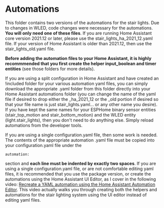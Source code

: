 # Automations

This folder contains two versions of the automations for the stair lights.  Due to changes in WLED, code changes were necessary for the automations.  **You will only need one of these files**.  If you are running Home Assistant core version 2021.12 or later, please use the stair_lights_ha_2021_12.yaml file.  If your version of Home Assistant is older than 2021.12, then use the stair_lights_old.yaml file.

**Before adding the automation files to your Home Assistant, it is highly recommmended that you first create the helper input_boolean and timer entities** (see those folders for more details).

If you are using a split configuration in Home Assistant and have created an !included folder for your various automation yaml files, you can simply download the appropriate .yaml folder from this folder directly into your Home Assistant automations folder (you can change the name of the yaml file if desired to drop either the _ha_2021_12 or the _old portion if desired so that your file name is just stair_lights.yaml... or any other name you desire).  If you have kept the same names for your ESPHome binary sensor entities (stair_top_motion and stair_bottom_motion) and the WLED entity (light.stair_lights), then you don't need to do anything else.  Simply reload automations from the developer tools.

If you are using a single configuration.yaml file, then some work is needed.  The contents of the appropriate automation .yaml file must be copied into your configuration.yaml file under the 
```
automation:
```
section and **each line must be indented by exactly two spaces**.  If you are using a single configuration.yaml file, or are not comfortable editing yaml files, it is recommended that you use the package version, or create the automations using the Home Assistant UI Editor, as I cover in the following video: [Recreate a YAML automation using the Home Assistant Automation Editor](https://youtu.be/F3YjWCs7Czc).  This video actually walks you through creating both the helpers and automations for the stair lighting system using the UI editor instead of editing yaml files.
